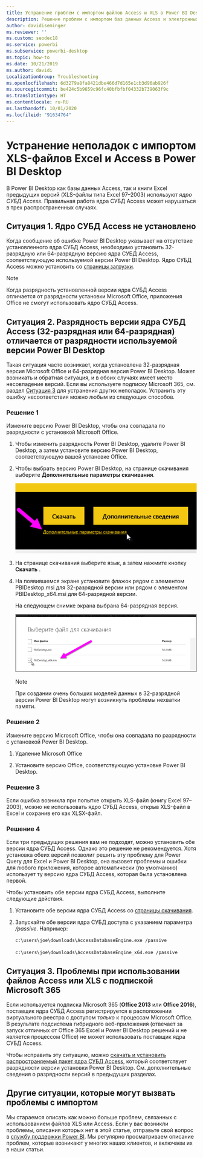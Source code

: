 ```yaml
---
title: Устранение проблем с импортом файлов Access и XLS в Power BI Desktop
description: Решение проблем с импортом баз данных Access и электронных таблиц XLS в Power BI Desktop и Power Query
author: davidiseminger
ms.reviewer: ''
ms.custom: seodec18
ms.service: powerbi
ms.subservice: powerbi-desktop
ms.topic: how-to
ms.date: 10/21/2019
ms.author: davidi
LocalizationGroup: Troubleshooting
ms.openlocfilehash: 6d3279a8fa8421dbe466d7d165e1cb3d96ab926f
ms.sourcegitcommit: be424c5b9659c96fc40bfbfbf04332b739063f9c
ms.translationtype: HT
ms.contentlocale: ru-RU
ms.lasthandoff: 10/01/2020
ms.locfileid: "91634764"
---
```

# <a name="troubleshoot-importing-access-and-excel-xls-files-in-power-bi-desktop"></a>Устранение неполадок с импортом XLS-файлов Excel и Access в Power BI Desktop

В Power BI Desktop как базы данных Access, так и книги Excel предыдущих версий (XLS-файлы типа Excel 97–2003) используют *ядро СУБД Access*. Правильная работа ядра СУБД Access может нарушаться в трех распространенных случаях.

## <a name="situation-1-no-access-database-engine-is-installed"></a>Ситуация 1. Ядро СУБД Access не установлено

Когда сообщение об ошибке Power BI Desktop указывает на отсутствие установленного ядра СУБД Access, необходимо установить 32-разрядную или 64-разрядную версию ядра СУБД Access, соответствующую используемой версии Power BI Desktop. Ядро СУБД Access можно установить со [страницы загрузки](https://www.microsoft.com/download/details.aspx?id=13255).

>[!NOTE]
>Когда разрядность установленной версии ядра СУБД Access отличается от разрядности установки Microsoft Office, приложения Office не смогут использовать ядро СУБД Access.

## <a name="situation-2-the-access-database-engine-bit-version-32-bit-or-64-bit-is-different-from-your-power-bi-desktop-bit-version"></a>Ситуация 2. Разрядность версии ядра СУБД Access (32-разрядная или 64-разрядная) отличается от разрядности используемой версии Power BI Desktop

Такая ситуация часто возникает, когда установлена 32-разрядная версия Microsoft Office и 64-разрядная версия Power BI Desktop. Может возникать и обратная ситуация, и в обоих случаях имеет место несовпадение версий. Если вы используете подписку Microsoft 365, см. раздел [Ситуация 3](#situation-3-trouble-using-access-or-xls-files-with-a-microsoft-365-subscription) для устранения других неполадок. Устранить эту ошибку несоответствия можно любым из следующих способов.

### <a name="solution-1"></a>Решение 1

Измените версию Power BI Desktop, чтобы она совпадала по разрядности с установкой Microsoft Office. 

1. Чтобы изменить разрядность Power BI Desktop, удалите Power BI Desktop, а затем установите версию Power BI Desktop, соответствующую вашей установке Office. 

1. Чтобы выбрать версию Power BI Desktop, на странице скачивания выберите **Дополнительные параметры скачивания**.
   
   ![Дополнительные параметры скачивания Power BI Desktop](media/desktop-access-database-errors/desktop-access-errors-1.png)
   
1. На странице скачивания выберите язык, а затем нажмите кнопку **Скачать** . 
 
1. На появившемся экране установите флажок рядом с элементом PBIDesktop.msi для 32-разрядной версии или рядом с элементом PBIDesktop_x64.msi для 64-разрядной версии. 

   На следующем снимке экрана выбрана 64-разрядная версия.
   
   ![Выберите тип скачивания Power BI Desktop](media/desktop-access-database-errors/desktop-access-errors-2.png)
   
   >[!NOTE]
   >При создании очень больших моделей данных в 32-разрядной версии Power BI Desktop могут возникнуть проблемы нехватки памяти.

### <a name="solution-2"></a>Решение 2

Измените версию Microsoft Office, чтобы она совпадала по разрядности с установкой Power BI Desktop.

1. Удаление Microsoft Office

2. Установите версию Office, соответствующую установке Power BI Desktop.

### <a name="solution-3"></a>Решение 3

Если ошибка возникла при попытке открыть XLS-файл (книгу Excel 97–2003), можно не использовать ядро СУБД Access, открыв XLS-файл в Excel и сохранив его как XLSX-файл.

### <a name="solution-4"></a>Решение 4

Если три предыдущих решения вам не подходят, можно установить обе версии ядра СУБД Access. Однако это решение не рекомендуется. Хотя установка обеих версий позволит решить эту проблему для Power Query для Excel и Power BI Desktop, она вызовет проблемы и ошибки для любого приложения, которое автоматически (по умолчанию) использует ту версию ядра СУБД Access, которая была установлена первой. 

Чтобы установить обе версии ядра СУБД Access, выполните следующие действия.

1. Установите обе версии ядра СУБД Access со [страницы скачивания](https://www.microsoft.com/download/details.aspx?id=13255). 

1. Запускайте обе версии ядра СУБД доступа с указанием параметра */passive*. Например:

   ```console
   c:\users\joe\downloads\AccessDatabaseEngine.exe /passive

   c:\users\joe\downloads\AccessDatabaseEngine_x64.exe /passive
   ```

## <a name="situation-3-trouble-using-access-or-xls-files-with-a-microsoft-365-subscription"></a>Ситуация 3. Проблемы при использовании файлов Access или XLS с подпиской Microsoft 365

Если используется подписка Microsoft 365 (**Office 2013** или **Office 2016**), поставщик ядра СУБД Access регистрируется в расположении виртуального реестра с доступом *только* к процессам Microsoft Office. В результате подсистема гибридного веб-приложения (отвечает за запуск отличных от Office 365 Excel и Power BI Desktop решений и не является процессом Office) не может использовать поставщик ядра СУБД Access.

Чтобы исправить эту ситуацию, можно [скачать и установить распространяемый пакет ядра СУБД Access](https://www.microsoft.com/download/details.aspx?id=13255), который соответствует разрядности версии установки Power BI Desktop. См. дополнительные сведения о разрядности версий в предыдущих разделах.

## <a name="other-situations-that-can-cause-import-issues"></a>Другие ситуации, которые могут вызвать проблемы с импортом

Мы стараемся описать как можно больше проблем, связанных с использованием файлов XLS или Access. Если у вас возникли проблемы, описания которых нет в этой статье, отправьте свой вопрос в [службу поддержки Power BI](https://powerbi.microsoft.com/support/). Мы регулярно просматриваем описание проблем, которые возникают у многих наших клиентов, и включаем их в наши статьи.


